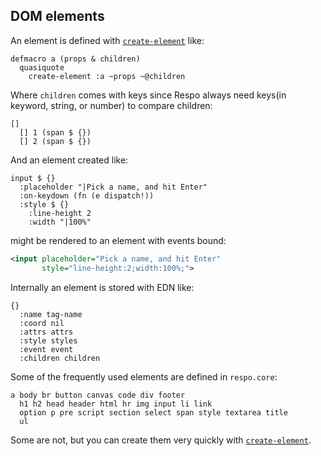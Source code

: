 ## DOM elements

An element is defined with [`create-element`](../apis/create-element.md) like:

```
defmacro a (props & children)
  quasiquote
    create-element :a ~props ~@children
```

Where `children` comes with keys since Respo always need keys(in keyword, string, or number) to compare children:

```
[]
  [] 1 (span $ {})
  [] 2 (span $ {})
```

And an element created like:

```
input $ {}
  :placeholder "|Pick a name, and hit Enter"
  :on-keydown (fn (e dispatch!))
  :style $ {}
    :line-height 2
    :width "|100%"
```

might be rendered to an element with events bound:

```xml
<input placeholder="Pick a name, and hit Enter"
       style="line-height:2;width:100%;">
```

Internally an element is stored with EDN like:

```
{}
  :name tag-name
  :coord nil
  :attrs attrs
  :style styles
  :event event
  :children children
```

Some of the frequently used elements are defined in `respo.core`:

```
a body br button canvas code div footer
  h1 h2 head header html hr img input li link
  option p pre script section select span style textarea title
  ul
```

Some are not, but you can create them very quickly with [`create-element`](../apis/create-element.md).
